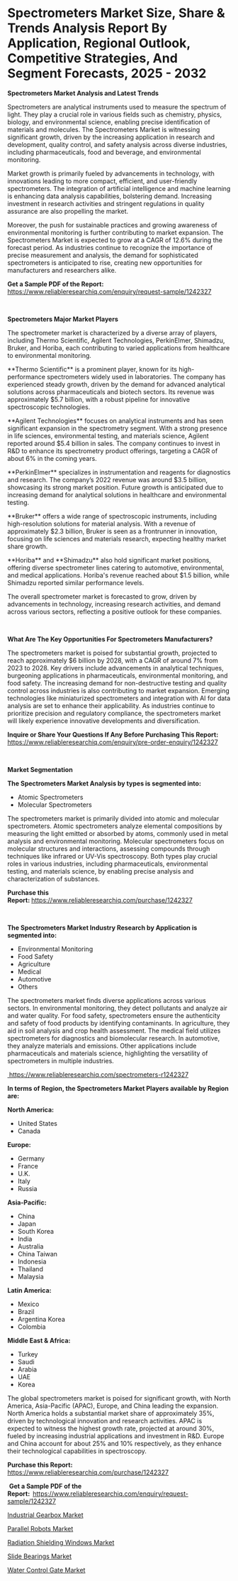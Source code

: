<p><h1>Spectrometers Market Size, Share & Trends Analysis Report By Application, Regional Outlook, Competitive Strategies, And Segment Forecasts, 2025 - 2032</h1></p><p><strong>Spectrometers Market Analysis and Latest Trends</strong></p>
<p><p>Spectrometers are analytical instruments used to measure the spectrum of light. They play a crucial role in various fields such as chemistry, physics, biology, and environmental science, enabling precise identification of materials and molecules. The Spectrometers Market is witnessing significant growth, driven by the increasing application in research and development, quality control, and safety analysis across diverse industries, including pharmaceuticals, food and beverage, and environmental monitoring.</p><p>Market growth is primarily fueled by advancements in technology, with innovations leading to more compact, efficient, and user-friendly spectrometers. The integration of artificial intelligence and machine learning is enhancing data analysis capabilities, bolstering demand. Increasing investment in research activities and stringent regulations in quality assurance are also propelling the market.</p><p>Moreover, the push for sustainable practices and growing awareness of environmental monitoring is further contributing to market expansion. The Spectrometers Market is expected to grow at a CAGR of 12.6% during the forecast period. As industries continue to recognize the importance of precise measurement and analysis, the demand for sophisticated spectrometers is anticipated to rise, creating new opportunities for manufacturers and researchers alike.</p></p>
<p><strong>Get a Sample PDF of the Report:&nbsp;</strong> <a href="https://www.reliableresearchiq.com/enquiry/request-sample/1242327?utm_campaign=103&utm_medium=2&utm_source=Github&utm_content=ia&utm_term=21022025&utm_id=spectrometers">https://www.reliableresearchiq.com/enquiry/request-sample/1242327</a></p>
<p>&nbsp;</p>
<p><strong>Spectrometers Major Market Players</strong></p>
<p><p>The spectrometer market is characterized by a diverse array of players, including Thermo Scientific, Agilent Technologies, PerkinElmer, Shimadzu, Bruker, and Horiba, each contributing to varied applications from healthcare to environmental monitoring.</p><p>**Thermo Scientific** is a prominent player, known for its high-performance spectrometers widely used in laboratories. The company has experienced steady growth, driven by the demand for advanced analytical solutions across pharmaceuticals and biotech sectors. Its revenue was approximately $5.7 billion, with a robust pipeline for innovative spectroscopic technologies.</p><p>**Agilent Technologies** focuses on analytical instruments and has seen significant expansion in the spectrometry segment. With a strong presence in life sciences, environmental testing, and materials science, Agilent reported around $5.4 billion in sales. The company continues to invest in R&D to enhance its spectrometry product offerings, targeting a CAGR of about 6% in the coming years.</p><p>**PerkinElmer** specializes in instrumentation and reagents for diagnostics and research. The company’s 2022 revenue was around $3.5 billion, showcasing its strong market position. Future growth is anticipated due to increasing demand for analytical solutions in healthcare and environmental testing.</p><p>**Bruker** offers a wide range of spectroscopic instruments, including high-resolution solutions for material analysis. With a revenue of approximately $2.3 billion, Bruker is seen as a frontrunner in innovation, focusing on life sciences and materials research, expecting healthy market share growth.</p><p>**Horiba** and **Shimadzu** also hold significant market positions, offering diverse spectrometer lines catering to automotive, environmental, and medical applications. Horiba's revenue reached about $1.5 billion, while Shimadzu reported similar performance levels.</p><p>The overall spectrometer market is forecasted to grow, driven by advancements in technology, increasing research activities, and demand across various sectors, reflecting a positive outlook for these companies.</p></p>
<p>&nbsp;</p>
<p><strong>What Are The Key Opportunities For Spectrometers Manufacturers?</strong></p>
<p><p>The spectrometers market is poised for substantial growth, projected to reach approximately $6 billion by 2028, with a CAGR of around 7% from 2023 to 2028. Key drivers include advancements in analytical techniques, burgeoning applications in pharmaceuticals, environmental monitoring, and food safety. The increasing demand for non-destructive testing and quality control across industries is also contributing to market expansion. Emerging technologies like miniaturized spectrometers and integration with AI for data analysis are set to enhance their applicability. As industries continue to prioritize precision and regulatory compliance, the spectrometers market will likely experience innovative developments and diversification.</p></p>
<p><strong>Inquire or Share Your Questions If Any Before Purchasing This Report:</strong> <a href="https://www.reliableresearchiq.com/enquiry/pre-order-enquiry/1242327?utm_campaign=103&utm_medium=2&utm_source=Github&utm_content=ia&utm_term=21022025&utm_id=spectrometers">https://www.reliableresearchiq.com/enquiry/pre-order-enquiry/1242327</a></p>
<p>&nbsp;</p>
<p><strong>Market Segmentation</strong></p>
<p><strong>The Spectrometers Market Analysis by types is segmented into:</strong></p>
<p><ul><li>Atomic Spectrometers</li><li>Molecular Spectrometers</li></ul></p>
<p><p>The spectrometers market is primarily divided into atomic and molecular spectrometers. Atomic spectrometers analyze elemental compositions by measuring the light emitted or absorbed by atoms, commonly used in metal analysis and environmental monitoring. Molecular spectrometers focus on molecular structures and interactions, assessing compounds through techniques like infrared or UV-Vis spectroscopy. Both types play crucial roles in various industries, including pharmaceuticals, environmental testing, and materials science, by enabling precise analysis and characterization of substances.</p></p>
<p><strong>Purchase this Report:&nbsp;</strong><a href="https://www.reliableresearchiq.com/purchase/1242327?utm_campaign=103&utm_medium=2&utm_source=Github&utm_content=ia&utm_term=21022025&utm_id=spectrometers">https://www.reliableresearchiq.com/purchase/1242327</a></p>
<p>&nbsp;</p>
<p><strong>The Spectrometers Market Industry Research by Application is segmented into:</strong></p>
<p><ul><li>Environmental Monitoring</li><li>Food Safety</li><li>Agriculture</li><li>Medical</li><li>Automotive</li><li>Others</li></ul></p>
<p><p>The spectrometers market finds diverse applications across various sectors. In environmental monitoring, they detect pollutants and analyze air and water quality. For food safety, spectrometers ensure the authenticity and safety of food products by identifying contaminants. In agriculture, they aid in soil analysis and crop health assessment. The medical field utilizes spectrometers for diagnostics and biomolecular research. In automotive, they analyze materials and emissions. Other applications include pharmaceuticals and materials science, highlighting the versatility of spectrometers in multiple industries.</p></p>
<p><a href="https://www.reliableresearchiq.com/spectrometers-r1242327?utm_campaign=103&utm_medium=2&utm_source=Github&utm_content=ia&utm_term=21022025&utm_id=spectrometers">&nbsp;https://www.reliableresearchiq.com/spectrometers-r1242327</a></p>
<p><strong>In terms of Region, the Spectrometers Market Players available by Region are:</strong></p>
<p>
    <p> <strong> North America: </strong>
        <ul>
            <li>United States</li>
            <li>Canada</li>
        </ul>
        </p> 
    <p> <strong> Europe: </strong>
        <ul>
            <li>Germany</li>
            <li>France</li>
            <li>U.K.</li>
            <li>Italy</li>
            <li>Russia</li>
        </ul>
        </p> 
    <p> <strong> Asia-Pacific: </strong>
        <ul>
            <li>China</li>
            <li>Japan</li>
            <li>South Korea</li>
            <li>India</li>
            <li>Australia</li>
            <li>China Taiwan</li>
            <li>Indonesia</li>
            <li>Thailand</li>
            <li>Malaysia</li>
        </ul>
        </p> 
    <p> <strong> Latin America: </strong>
        <ul>
            <li>Mexico</li>
            <li>Brazil</li>
            <li>Argentina Korea</li>
            <li>Colombia</li>
        </ul>
        </p> 
    <p> <strong> Middle East & Africa: </strong>
        <ul>
            <li>Turkey</li>
            <li>Saudi</li>
            <li>Arabia</li>
            <li>UAE</li>
            <li>Korea</li>
        </ul>
    </p>
    </p>
<p><p>The global spectrometers market is poised for significant growth, with North America, Asia-Pacific (APAC), Europe, and China leading the expansion. North America holds a substantial market share of approximately 35%, driven by technological innovation and research activities. APAC is expected to witness the highest growth rate, projected at around 30%, fueled by increasing industrial applications and investment in R&D. Europe and China account for about 25% and 10% respectively, as they enhance their technological capabilities in spectroscopy.</p></p>
<p><strong>Purchase this Report: </strong><a href="https://www.reliableresearchiq.com/purchase/1242327?utm_campaign=103&utm_medium=2&utm_source=Github&utm_content=ia&utm_term=21022025&utm_id=spectrometers">https://www.reliableresearchiq.com/purchase/1242327</a></p>
<p>&nbsp;<strong>Get a Sample PDF of the Report:&nbsp;&nbsp;</strong><a href="https://www.reliableresearchiq.com/enquiry/request-sample/1242327?utm_campaign=103&utm_medium=2&utm_source=Github&utm_content=ia&utm_term=21022025&utm_id=spectrometers">https://www.reliableresearchiq.com/enquiry/request-sample/1242327</a></p>
<p><strong></strong></p>
<p><p><a href="https://github.com/theriiawande/Market-Research-Report-List-1/blob/main/industrial-gearbox-market.md?utm_campaign=103&utm_medium=2&utm_source=Github&utm_content=ia&utm_term=21022025&utm_id=spectrometers">Industrial Gearbox Market</a></p><p><a href="https://github.com/dushornerfe/Market-Research-Report-List-1/blob/main/parallel-robots-market.md?utm_campaign=103&utm_medium=2&utm_source=Github&utm_content=ia&utm_term=21022025&utm_id=spectrometers">Parallel Robots Market</a></p><p><a href="https://github.com/bedelibekwe58/Market-Research-Report-List-1/blob/main/radiation-shielding-windows-market.md?utm_campaign=103&utm_medium=2&utm_source=Github&utm_content=ia&utm_term=21022025&utm_id=spectrometers">Radiation Shielding Windows Market</a></p><p><a href="https://github.com/ypumgtoivo/Market-Research-Report-List-1/blob/main/slide-bearings-market.md?utm_campaign=103&utm_medium=2&utm_source=Github&utm_content=ia&utm_term=21022025&utm_id=spectrometers">Slide Bearings Market</a></p><p><a href="https://github.com/huelarnzeba29/Market-Research-Report-List-1/blob/main/water-control-gate-market.md?utm_campaign=103&utm_medium=2&utm_source=Github&utm_content=ia&utm_term=21022025&utm_id=spectrometers">Water Control Gate Market</a></p></p>